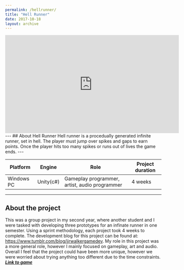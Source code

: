 ```yaml
---
permalink: /hellrunner/
title: "Hell Runner"
date: 2017-10-18
layout: archive
---
```

<iframe width="560" height="315" src="https://www.youtube.com/embed/g6FlWQevKww" frameborder="0" gesture="media" allow="encrypted-media" allowfullscreen></iframe>
---
## About Hell Runner
Hell runner is a procedually generated infinite runner, set in hell. The player must jump over spikes and gaps to earn points. Once the player hits too many spikes or runs out of lives the game ends.
---

|Platform |Engine |Role |Project duration |
|-----|-----|-----|-----|
|Windows PC|Unity(c#)|Gameplay programmer, artist, audio programmer|4 weeks|

---
## About the project
This was a group project in my second year, where another student and I were tasked with developing three prototypes for an infinate runner in one semester. Using a sprint methodology, each project took 4 weeks to complete. The development blog for this project can be found at: https://www.tumblr.com/blog/jjrwalkergamedev. My role in this project was a more general role, however I mainly focused on gameplay, art and audio. Overall I feel that the project could have been more unique, however we were worried about trying anything too different due to the time constraints.
[**_Link to game_**](https://jjrwalker.github.io/hellrunnergame/)
